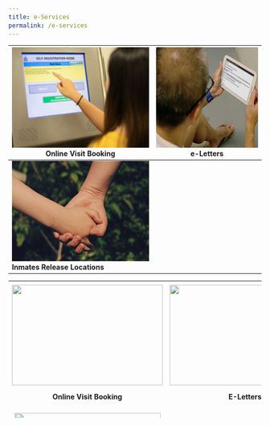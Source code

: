 ```yaml
---
title: e-Services
permalink: /e-services
---
```

|[<img style="width:300px;height:200px;" alt="" src="images/quicklinks-visit.jpg">](https://www.ipris.sps.gov.sg/sps-vms3-web/)**Online Visit Booking** | [<img style="width:300px;height:200px;" alt="" src="images/quicklinks4_eletters.jpg">](https://eservice.sps.gov.sg/eletters/#/landing)**e-Letters**| 
| -------- | -------- | 
|[<img style="width:300px;height:200px;" alt="" src="images/quicklinks-directrelease.jpg">](https://www.sps.gov.sg/connect-us/other-matters/inmates-release-locations)  **Inmates Release Locations** |      |


<table style="height: 273px; width: 100%; border-collapse: collapse; margin-left: auto; margin-right: auto;" border="0">
<tbody>
<tr style="height: 255px;">
<td style="width: 33.3333%; height: 255px;"><img style="display: block; margin-left: auto; margin-right: auto;" src="https://d33wubrfki0l68.cloudfront.net/1db1b3bb513ba074d225f9d0c109f97baaba8fa2/beaa1/images/quicklinks-visit.jpg" alt="" width="300" height="200" />
<p style="text-align: center;"><strong>Online Visit Booking</strong></p>
</td>
<td style="width: 33.3333%; height: 255px;"><img style="display: block; margin-left: auto; margin-right: auto;" src="https://d33wubrfki0l68.cloudfront.net/76a27f5f3cc1f3d5cb6ea5ca401ffdd09ab7a1ef/9a82e/images/quicklinks4_eletters.jpg" alt="" width="300" height="200" />
<p style="text-align: center;"><strong>E-Letters</strong></p>
</td>
</tr>
<tr style="height: 18px;">
<td style="width: 33.3333%; height: 18px;"><img style="display: block; margin-left: auto; margin-right: auto;" src="https://d33wubrfki0l68.cloudfront.net/1d926199ed83f4317dbf4b62d1d040f946c6bf6d/554a3/images/quicklinks-directrelease.jpg" alt="" width="291" height="200" />
<p style="text-align: center;"><strong>Inmate Release Location</strong></p>
</td>
<td style="width: 33.3333%; height: 18px;">&nbsp;</td>
</tr>
</tbody>
</table>